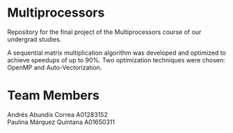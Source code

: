 # Multiprocessors
Repository for the final project of the Multiprocessors course of our undergrad studies. 

A sequential matrix multiplication algorithm was developed and optimized to achieve speedups of up to 90%.
Two optimization techniques were chosen: OpenMP and Auto-Vectorization.

# Team Members
Andrés Abundis Correa A01283152<br />
Paulina Márquez Quintana A01650311
